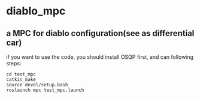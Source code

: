 # diablo_mpc

## a MPC for diablo configuration(see as differential car)

if you want to use the code, you should install OSQP first, and can following steps:

```
cd test_mpc
catkin_make
source devel/setup.bash
roslaunch mpc test_mpc.launch
```
